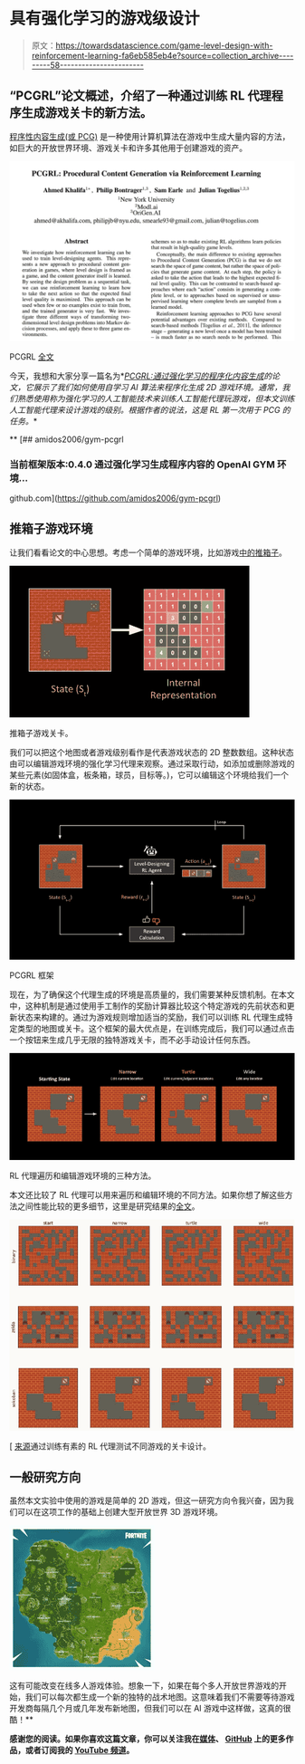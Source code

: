 # 具有强化学习的游戏级设计

> 原文：<https://towardsdatascience.com/game-level-design-with-reinforcement-learning-fa6eb585eb4e?source=collection_archive---------58----------------------->

## “PCGRL”论文概述，介绍了一种通过训练 RL 代理程序生成游戏关卡的新方法。

[程序性内容生成(或 PCG)](https://en.wikipedia.org/wiki/Procedural_generation) 是一种使用计算机算法在游戏中生成大量内容的方法，如巨大的开放世界环境、游戏关卡和许多其他用于创建游戏的资产。

![](img/2a9818134eb5325ed29801a9e33141af.png)

PCGRL [全文](https://arxiv.org/pdf/2001.09212.pdf)

今天，我想和大家分享一篇名为*[*PCGRL:通过强化学习的程序化内容生成*](https://arxiv.org/pdf/2001.09212.pdf)*的论文，它展示了我们如何使用自学习 AI 算法来程序化生成 2D 游戏环境。通常，我们熟悉使用称为强化学习的人工智能技术来训练人工智能代理玩游戏，但本文训练人工智能代理来设计游戏的级别。根据作者的说法，这是 RL 第一次用于 PCG 的任务。**

**[](https://github.com/amidos2006/gym-pcgrl) [## amidos2006/gym-pcgrl

### 当前框架版本:0.4.0 通过强化学习生成程序内容的 OpenAI GYM 环境…

github.com](https://github.com/amidos2006/gym-pcgrl) 

## 推箱子游戏环境

让我们看看论文的中心思想。考虑一个简单的游戏环境，比如游戏[中的推箱子](https://en.wikipedia.org/wiki/Sokoban)。

![](img/c0c39d23db036bd54be473aa5d0dd0d2.png)

推箱子游戏关卡。

我们可以把这个地图或者游戏级别看作是代表游戏状态的 2D 整数数组。这种状态由可以编辑游戏环境的强化学习代理来观察。通过采取行动，如添加或删除游戏的某些元素(如固体盒，板条箱，球员，目标等。)，它可以编辑这个环境给我们一个新的状态。

![](img/4613c09cf173fbccdfa2216f5c3f0247.png)

PCGRL 框架

现在，为了确保这个代理生成的环境是高质量的，我们需要某种反馈机制。在本文中，这种机制是通过使用手工制作的奖励计算器比较这个特定游戏的先前状态和更新状态来构建的。通过为游戏规则增加适当的奖励，我们可以训练 RL 代理生成特定类型的地图或关卡。这个框架的最大优点是，在训练完成后，我们可以通过点击一个按钮来生成几乎无限的独特游戏关卡，而不必手动设计任何东西。

![](img/a20b289bc0a609ba462df452ab641d76.png)

RL 代理遍历和编辑游戏环境的三种方法。

本文还比较了 RL 代理可以用来遍历和编辑环境的不同方法。如果你想了解这些方法之间性能比较的更多细节，这里是研究结果的[全文](https://arxiv.org/pdf/2001.09212.pdf)。

![](img/e3d10aeb29b3e8070a289eb53e3a5182.png)

[ [来源](https://github.com/amidos2006/gym-pcgrl)通过训练有素的 RL 代理测试不同游戏的关卡设计。

## 一般研究方向

虽然本文实验中使用的游戏是简单的 2D 游戏，但这一研究方向令我兴奋，因为我们可以在这项工作的基础上创建大型开放世界 3D 游戏环境。

![](img/c8f89fae715df99821430a2de5c35e74.png)

这有可能改变在线多人游戏体验。想象一下，如果在每个多人开放世界游戏的开始，我们可以每次都生成一个新的独特的战术地图。这意味着我们不需要等待游戏开发商每隔几个月或几年发布新地图，但我们可以在 AI 游戏中这样做，这真的很酷！** 

**感谢您的阅读。如果你喜欢这篇文章，你可以关注我在[媒体](https://medium.com/@chintan.t93)、 [GitHub](https://github.com/ChintanTrivedi) 上的更多作品，或者订阅我的 [YouTube 频道](http://youtube.com/c/DeepGamingAI)。**
